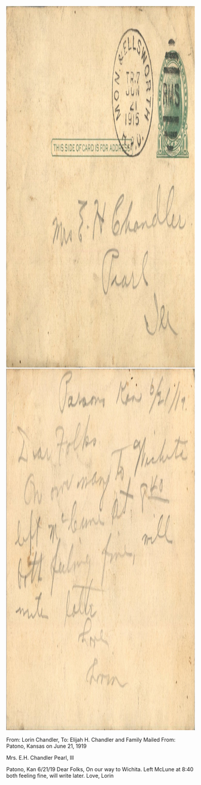 <html><body><img class="alignnone size-full wp-image-2362" src="/wp-content/uploads/2015/01/postcard-2014-20150114_18031092_0313.jpg" alt="postcard-2014-20150114_18031092_0313" width="1507" height="965"> <img class="alignnone size-full wp-image-2363" src="/wp-content/uploads/2015/01/postcard-2014-20150114_18031914_0314.jpg" alt="postcard-2014-20150114_18031914_0314" width="1549" height="965">

From: Lorin Chandler, To: Elijah H. Chandler and Family
Mailed From: Patono, Kansas on June 21, 1919

Mrs. E.H. Chandler
Pearl, Ill

Patono, Kan 6/21/19
Dear Folks,
On our way to Wichita. Left McLune at 8:40 both feeling fine, will write later.
Love,
Lorin

 </body></html>